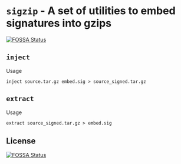 # `sigzip` - A set of utilities to embed signatures into gzips
[![FOSSA Status](https://app.fossa.io/api/projects/git%2Bgithub.com%2Frebeccajae%2Fsigzip.svg?type=shield)](https://app.fossa.io/projects/git%2Bgithub.com%2Frebeccajae%2Fsigzip?ref=badge_shield)


## `inject`
Usage

```
inject source.tar.gz embed.sig > source_signed.tar.gz
```

## `extract`
Usage

```
extract source_signed.tar.gz > embed.sig
```


## License
[![FOSSA Status](https://app.fossa.io/api/projects/git%2Bgithub.com%2Frebeccajae%2Fsigzip.svg?type=large)](https://app.fossa.io/projects/git%2Bgithub.com%2Frebeccajae%2Fsigzip?ref=badge_large)